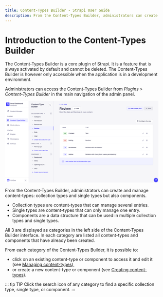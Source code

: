 ```yaml
---
title: Content-Types Builder - Strapi User Guide
description: From the Content-Types Builder, administrators can create and manage content-types: collection types and single types but also components.
---
```


# Introduction to the Content-Types Builder

The Content-Types Builder is a core plugin of Strapi. It is a feature that is always activated by default and cannot be deleted. The Content-Types Builder is however only accessible when the application is in a development environment.

Administrators can access the Content-Types Builder from _Plugins > Content-Types Builder_ in the main navigation of the admin panel.

![Content-Types Builder interface](../assets/content-types-builder/content-types-builder.png)

From the Content-Types Builder, administrators can create and manage content-types: collection types and single types but also components.

- Collection types are content-types that can manage several entries.
- Single types are content-types that can only manage one entry.
- Components are a data structure that can be used in multiple collection types and single types.

All 3 are displayed as categories in the left side of the Content-Types Builder interface. In each category are listed all content-types and components that have already been created.

From each category of the Content-Types Builder, it is possible to:

- click on an existing content-type or component to access it and edit it (see [Managing content-types](/user-docs/latest/content-types-builder/managing-content-types.md)),
- or create a new content-type or component (see [Creating content-types](/user-docs/latest/content-types-builder/creating-new-content-type.md)).

::: tip TIP
Click the search icon <Fa-Search /> of any category to find a specific collection type, single type, or component.
:::
